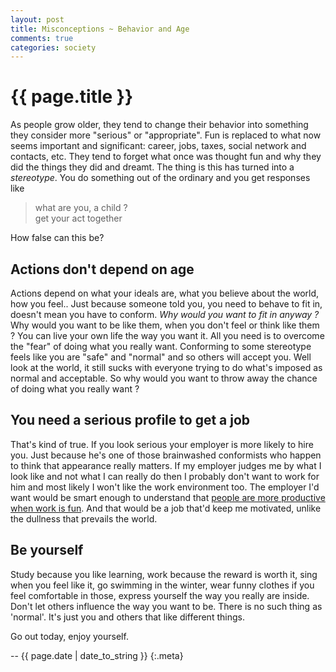 ```yaml
---
layout: post
title: Misconceptions ~ Behavior and Age
comments: true
categories: society
---
```


{{ page.title }}
================
As people grow older, they tend to change their behavior into something they consider more "serious" or "appropriate".
Fun is replaced to what now seems important and significant: career, jobs, taxes, social network and contacts, etc.
They tend to forget what once was thought fun and why they did the things they did and dreamt.
The thing is this has turned into a _stereotype_.
You do something out of the ordinary and you get responses like

> what are you, a child ?  
> get your act together

How false can this be?

Actions don't depend on age
---------------------------
Actions depend on what your ideals are, what you believe about the world, how you feel..
Just because someone told you, you need to behave to fit in, doesn't mean you have to conform.
*Why would you want to fit in anyway ?*
Why would you want to be like them, when you don't feel or think like them ?
You can live your own life the way you want it.
All you need is to overcome the "fear" of doing what you really want.
Conforming to some stereotype feels like you are "safe" and "normal" and so others will accept you.
Well look at the world, it still sucks with everyone trying to do what's imposed as normal and acceptable.
So why would you want to throw away the chance of doing what you really want ?

You need a serious profile to get a job
---------------------------------------
That's kind of true.
If you look serious your employer is more likely to hire you.
Just because he's one of those brainwashed conformists who happen to think that appearance really matters.
If my employer judges me by what I look like and not what I can really do then
I probably don't want to work for him and most likely I won't like the work environment too.
The employer I'd want would be smart enough to understand that [people are more productive when work is fun][work].
And that would be a job that'd keep me motivated, unlike the dullness that prevails the world.

Be yourself
-----------
Study because you like learning, work because the reward is worth it, sing when you feel like it,
go swimming in the winter, wear funny clothes if you feel comfortable in those, express yourself
the way you really are inside. Don't let others influence the way you want to be.
There is no such thing as 'normal'. It's just you and others that like different things.

Go out today, enjoy yourself. 

-- {{ page.date | date_to_string }}
{:.meta}

[work]: http://www.youtube.com/watch?v=u6XAPnuFjJc
